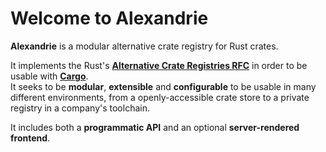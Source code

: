 Welcome to Alexandrie
=====================

**Alexandrie** is a modular alternative crate registry for Rust crates.  

It implements the Rust's [**Alternative Crate Registries RFC**][Alternative Crate Registries RFC] in order to be usable with [**Cargo**][Cargo].  
It seeks to be **modular**, **extensible** and **configurable** to be usable in many different environments, from a openly-accessible crate store to a private registry in a company's toolchain.  

It includes both a **programmatic API** and an optional **server-rendered frontend**.  

[Alternative Crate Registries RFC]: https://github.com/rust-lang/rfcs/blob/master/text/2141-alternative-registries.md
[Cargo]: https://doc.rust-lang.org/cargo
